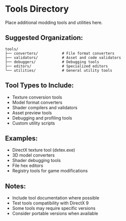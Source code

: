 # Tools Directory

Place additional modding tools and utilities here.

## Suggested Organization:

```
tools/
├── converters/           # File format converters
├── validators/           # Asset and code validators
├── debuggers/            # Debugging tools
├── editors/              # Specialized editors
└── utilities/            # General utility tools
```

## Tool Types to Include:
- Texture conversion tools
- Model format converters
- Shader compilers and validators
- Asset preview tools
- Debugging and profiling tools
- Custom utility scripts

## Examples:
- DirectX texture tool (dxtex.exe)
- 3D model converters
- Shader debugging tools
- File hex editors
- Registry tools for game modifications

## Notes:
- Include tool documentation where possible
- Test tools compatibility with DirectX 9
- Some tools may require specific versions
- Consider portable versions when available